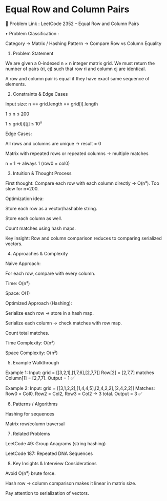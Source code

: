 # Equal Row and Column Pairs

🔗 Problem Link : LeetCode 2352 – Equal Row and Column Pairs

• Problem Classification :

Category → Matrix / Hashing
Pattern → Compare Row vs Column Equality

1. Problem Statement

We are given a 0-indexed n × n integer matrix grid.
We must return the number of pairs (ri, cj) such that row ri and column cj are identical.

A row and column pair is equal if they have exact same sequence of elements.

2. Constraints & Edge Cases

Input size: n == grid.length == grid[i].length

1 ≤ n ≤ 200

1 ≤ grid[i][j] ≤ 10⁵

Edge Cases:

All rows and columns are unique → result = 0

Matrix with repeated rows or repeated columns → multiple matches

n = 1 → always 1 (row0 = col0)

3. Intuition & Thought Process

First thought: Compare each row with each column directly → O(n³). Too slow for n=200.

Optimization idea:

Store each row as a vector/hashable string.

Store each column as well.

Count matches using hash maps.

Key insight: Row and column comparison reduces to comparing serialized vectors.

4. Approaches & Complexity

Naive Approach:

For each row, compare with every column.

Time: O(n³)

Space: O(1)

Optimized Approach (Hashing):

Serialize each row → store in a hash map.

Serialize each column → check matches with row map.

Count total matches.

Time Complexity: O(n²)

Space Complexity: O(n²)

5. Example Walkthrough

Example 1:
Input: grid = [[3,2,1],[1,7,6],[2,7,7]]
Row[2] = [2,7,7] matches Column[1] = [2,7,7].
Output = 1 ✅

Example 2:
Input: grid = [[3,1,2,2],[1,4,4,5],[2,4,2,2],[2,4,2,2]]
Matches: Row0 = Col0, Row2 = Col2, Row3 = Col2 → 3 total.
Output = 3 ✅

6. Patterns / Algorithms

Hashing for sequences

Matrix row/column traversal

7. Related Problems

LeetCode 49: Group Anagrams (string hashing)

LeetCode 187: Repeated DNA Sequences

8. Key Insights & Interview Considerations

Avoid O(n³) brute force.

Hash row → column comparison makes it linear in matrix size.

Pay attention to serialization of vectors.